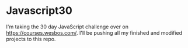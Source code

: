 # Javascript30
I'm taking the 30 day JavaScript challenge over on https://courses.wesbos.com/. I'll be pushing all my finished and modified projects to this repo. 
